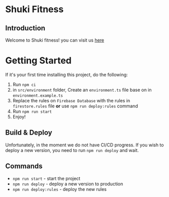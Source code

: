 # Shuki Fitness

## Introduction

Welcome to Shuki fitness! you can visit us [here](https://shuki-fitness.web.app/)

# Getting Started

If it's your first time installing this project, do the following:

1. Run `npm ci`
2. in `src/environment` folder, Create an `environment.ts` file base on in `environment.example.ts`
3. Replace the rules on `Firebase Database` with the rules in `firestore.rules` file **or** use `npm run deploy:rules` command
4. Run `npm run start`
5. Enjoy!

## Build & Deploy

Unfortunately, in the moment we do not have CI/CD progress. If you wish to deploy a new version, you need to run `npm run deploy` and wait.

## Commands

- `npm run start` - start the project
- `npm run deploy` - deploy a new version to production
- `npm run deploy:rules` - deploy the new rules
